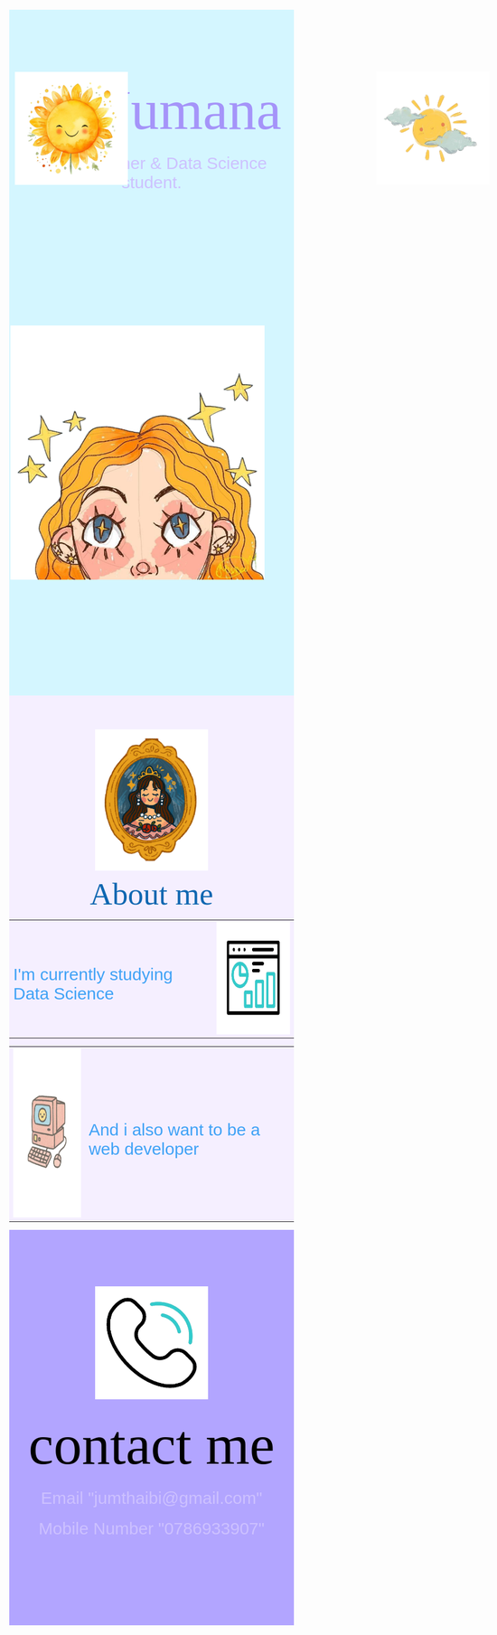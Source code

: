 <!DOCTYPE html>
<html lang="en">
<head>
    <meta charset="UTF-8">
    <title>Jumana</title>
    <link rel="stylesheet"style.css">
    <link rel="icon" href="favicon (1).ico">
    <link rel="stylesheet" href="https://fonts.googleapis.com/css?family=Sofia">
    <link rel="preconnect" href="https://fonts.googleapis.com">
    <link rel="preconnect" href="https://fonts.gstatic.com" crossorigin>
    <link href="https://fonts.googleapis.com/css2?family=Sacramento&display=swap" rel="stylesheet">
    <style>body{
    margin: 0;
}
.first{
    background-color: #D4F6FF;
    text-align: center;


}
h1{
    font-size: 100px;
    font-family:"Sofia",sans-serif;
    margin-top: 0;
    padding-top: 120px;
    margin-bottom: 0px;
    color:#A594F9;
    
}
p{
    font-family:"Sofia",sans-serif;
    font-size: 30px;
    margin-top: 20px;
    margin-bottom: 0;
    color: #CDC1FF;
    
}
.img1{
    position: relative;
    left:800px;
    top:9px;
}
.img2{
    position: absolute;
    left: 60px;
    top:180px;
}
.img3{
    position: relative;
    top:9px;
    right: 25px;
}
.img4{
    position: absolute;
    right: 60px;
    top:180px;
}
.img5{
    position: relative;
    right:800px;
}
.second{
    background-color: #F5EFFF;
    text-align: center;
}
.other-h{
    font-size: 55px;
    padding-top: 7px;
    color:#0F67B1;

}
.img6{
    padding-top: 60px;
}
.one{
color: #3FA2F6;
}
h1,.sacramento-regular {
    font-family: "Sacramento", serif;
    font-weight: 400;
    font-style: normal;
  }
.img9{
position: relative;
top: 100px;
}
.third{
    background-color: #B2A5FF;
    height: 700px;
}
.two{
    color: rgb(0, 0, 0);
}
.alumni-sans-pinstripe-regular {
    font-family: "Alumni Sans Pinstripe", serif;
    font-weight: 400;
    font-style: normal;
    color: rgb(0, 0, 0);
  }</style>
</head>
<body>
<div class="first">
    <h1 class="sacramento-regular">I'm Jumana</h1>
    <p>A Programmer & Data Science student.</p>
    <p class="first">
        <img class="img4" src="sun.png" width="200" height="200">
        <img class="img2" src="sun flower.png" width="200" height="200">
    </p>
    <p>
        <img class="img1" src="white flower.png" width="200" height="200">
        <img class="img3" src="blond girl.png" alt="" width="450" height="450">
        <img class="img5" src="bee.png" width="200" height="200">
    </p>
</div>
<div class="second">
    <img class="img6" src="princess.png" width="200" height="250">
<h1 class="other-h">About me</h1>
<center>
<table>
    <tr><td><p class="one">I'm currently studying Data Science </p></td><td><img src="statistics-unscreen.gif" width="200" height="200"></td></tr>
</table>
<table>
    <tr><td><img src="comp doodle.png" width="200" height="300"></td>
        <td><p class="one">And i also want to be a web developer</p></td></tr>
</table>
</center>
</div>
<div class="third">
    <center> <img class="img9" src="phone-unscreen.gif" width="200" height="200">
    </center>
<center >
   <h1 class="two">contact me</h1>
   <p class="alumni-sans-pinstripe-regular">Email	"jumthaibi@gmail.com"</p>
   <p class="alumni-sans-pinstripe-regular">Mobile Number	"0786933907"</p>
</center>
</div>
</body>
</html>
